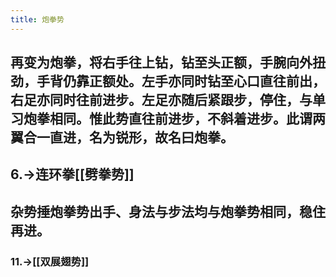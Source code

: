 ```yaml
---
title: 炮拳势
---
```


## 再变为炮拳，将右手往上钻，钻至头正额，手腕向外扭劲，手背仍靠正额处。左手亦同时钻至心口直往前出，右足亦同时往前进步。左足亦随后紧跟步，停住，与单习炮拳相同。惟此势直往前进步，不斜着进步。此谓两翼合一直进，名为锐形，故名曰炮拳。

## 6.->连环拳[[劈拳势]]
## 杂势捶炮拳势出手、身法与步法均与炮拳势相同，稳住再进。
###
### 11.->[[双展翅势]]
